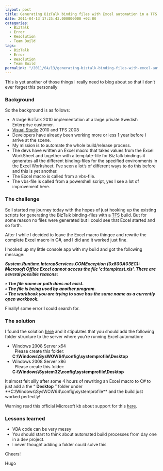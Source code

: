 ```yaml
---
layout: post
title: Generating BizTalk binding files with Excel automation in a TFS Build
date: 2011-04-13 17:25:43.000000000 +02:00
categories:
  - BizTalk
  - Error
  - Resolution
  - Team Build
tags:
  - BizTalk
  - Error
  - Resolution
  - Team Build
permalink: "/2011/04/13/generating-biztalk-binding-files-with-excel-automation-in-a-tfs-build/"
---
```


This is yet another of those things I really need to blog about so that I don’t ever forget this personally

### Background

So the background is as follows:

- A large BizTalk 2010 implementation at a large private Swedish Enterprise customer.
- [Visual Studio](http://www.microsoft.com/visualstudio/en-us "Visual Studio") 2010 and TFS 2008
- Developers have already been working more or less 1 year before I arrive at the scene.
- My mission is to automate the whole build/release process.
- The devs have written an Excel macro that takes values from the Excel WorkSheet and together with a template-file for BizTalk bindings it generates all the different binding-files for the specified environments in the Excel Worksheet. I’ve seen a lot’s of different ways to do this before and this is yet another.
- The Excel macro is called from a vbs-file.
- The vbs-file is called from a powershell script, yes I see a lot of improvement here.

### The challenge

So I started my journey today with the hopes of just hooking up the existing scripts for generating the BizTalk binding-files with a [TFS](http://msdn.microsoft.com/en-us/vstudio/ff637362 "TFS") build. But for some reason no files were generated but I could see that Excel started and so forth.

After I while I decided to leave the Excel macro thingee and rewrite the complete Excel macro in C#, and I did and it worked just fine.

I hooked up my little console app with my build and got the following message:

**_System.Runtime.InteropServices.COMException (0x800A03EC): Microsoft Office Excel cannot access the file 'c:\temp\test.xls'. There are several possible reasons:_**

**_• The file name or path does not exist.  
• The file is being used by another program.  
• The workbook you are trying to save has the same name as a currently open workbook._**

Finally! some error I could search for.

### The solution

I found the solution [here](http://social.msdn.microsoft.com/Forums/en/innovateonoffice/thread/b81a3c4e-62db-488b-af06-44421818ef91 "Excel 2007 automation on top of a Windows Server 2008 x64") and it stipulates that you should add the following folder structure to the server where you’re running Excel automation:

- Windows 2008 Server x64  
  &nbsp; Please create this folder: **C:\Windows\SysWOW64\config\systemprofile\Desktop**
- Windows 2008 Server x86  
  &nbsp; Please create this folder: **C:\Windows\System32\config\systemprofile\Desktop**

It almost felt silly after some 4 hours of rewriting an Excel macro to C# to just add a the “ **Desktop** ” folder under \*\*C:\Windows\SysWOW64\config\systemprofile\*\* and the build just worked perfectly!

Warning read this official Microsoft kb about support for this [here](http://support.microsoft.com/kb/257757 "Considerations for server-side Automation of Office").

### Lessons learned

- VBA code can be very messy
- You should start to think about automated build processes from day one in a dev project.
- I never thought adding a folder could solve this

Cheers!

Hugo
